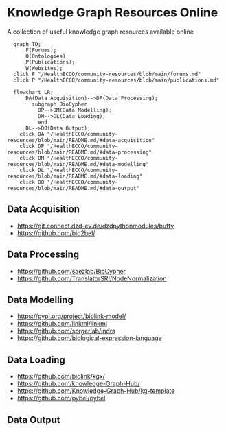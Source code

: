 # Knowledge Graph Resources Online
A collection of useful knowledge graph resources available online
```mermaid
  graph TD; 
      F(Forums);
      O(Ontologies);
      P(Publications);
      W(Websites);
  click F "/HealthECCO/community-resources/blob/main/forums.md"
  click P "/HealthECCO/community-resources/blob/main/publications.md"
```
```mermaid
  flowchart LR; 
      DA(Data Acquisition)-->DP(Data Processing);
        subgraph BioCypher
          DP-->DM(Data Modelling);
          DM-->DL(Data Loading);
          end
      DL-->DO(Data Output);
    click DA "/HealthECCO/community-resources/blob/main/README.md/#data-acquisition"
    click DP "/HealthECCO/community-resources/blob/main/README.md/#data-processing"
    click DM "/HealthECCO/community-resources/blob/main/README.md/#data-modelling"
    click DL "/HealthECCO/community-resources/blob/main/README.md/#data-loading"
    click DO "/HealthECCO/community-resources/blob/main/README.md/#data-output"
```
## Data Acquisition
- https://git.connect.dzd-ev.de/dzdpythonmodules/buffy
- https://github.com/bio2bel/

## Data Processing
- https://github.com/saezlab/BioCypher
- https://github.com/TranslatorSRI/NodeNormalization

## Data Modelling
- https://pypi.org/project/biolink-model/
- https://github.com/linkml/linkml
- https://github.com/sorgerlab/indra
- https://github.com/biological-expression-language

## Data Loading
- https://github.com/biolink/kgx/
- https://github.com/knowledge-Graph-Hub/
- https://github.com/Knowledge-Graph-Hub/kg-template
- https://github.com/pybel/pybel

## Data Output
